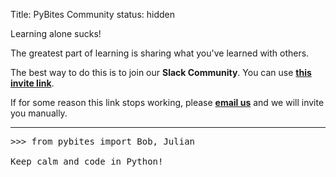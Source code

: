 Title: PyBites Community
status: hidden

<p>Learning alone sucks!</p>

<p>The greatest part of learning is sharing what you've learned with others.</p>

<p>The best way to do this is to join our <strong>Slack Community</strong>. You can use <strong><a href="https://join.slack.com/t/pybites/shared_invite/enQtNzY4OTIwNzI4MTEzLWZkMmUxODQ0NmEyN2E0MWI3OGJiNDZmZjMxYTNlNGFiNjg2YjU5MjkyNWQ3ZDEyYjg5YWM2MDIzZjI5YTdkYzQ" target="_blank">this invite link</a></strong>.</p>

<p>If for some reason this link stops working, please <strong><a href="mailto:support@pybit.es">email us</a></strong> and we will invite you manually.</p>

<hr>

<pre>
>>> from pybites import Bob, Julian  

Keep calm and code in Python!
</pre>
